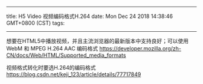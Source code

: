 
---
title: H5 Video 视频编码格式H.264
date: Mon Dec 24 2018 14:38:46 GMT+0800 (CST)
tags:

---

想要在HTML5中播放视频，并且主流浏览器的最新版本中支持良好；可以使用WebM 和 MPEG H.264 AAC 编码格式
https://developer.mozilla.org/zh-CN/docs/Web/HTML/Supported_media_formats

视频格式转化时要选H.264的编码格式  
https://blog.csdn.net/keji_123/article/details/77717849